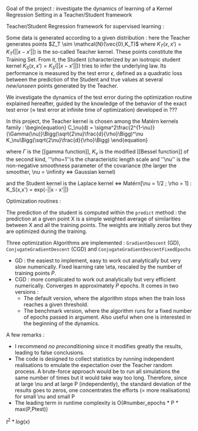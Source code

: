 Goal of the project : investigate the dynamics of learning of a Kernel Regression Setting in a Teacher/Student framework

Teacher/Student Regression framework for supervised learning :

Some data is generated according to a given distribution : here the Teacher generates points $Z_T \sim \mathcal{N}(\vec{0},K_T)$ where $K_T(x,x') = K_T(||x - x'||)$ is the so-called Teacher kernel. These points constitute the Training Set. From it, the Student (characterized by an isotropic student kernel $K_S(x,x') = K_S(||x - x'||)$) tries to infer the underlying law. Its performance is measured by the test error $\epsilon$, defined as a quadratic loss between the prediction of the Student and true values at several *new/unseen* points generated by the Teacher.

We investigate the dynamics of the test error during the optimization routine explained hereafter, guided by the knowledge of the behavior of the exact test error ($\approx$ test error at infinite time of optimization) developed in
??? <quote>

In this project, the Teacher kernel is chosen among the Matérn kernels family :
\begin{equation}
C_\nu(d) = \sigma^2\frac{2^{1-\nu}}{\Gamma(\nu)}\Bigg(\sqrt{2\nu}\frac{d}{\rho}\Bigg)^\nu K_\nu\Bigg(\sqrt{2\nu}\frac{d}{\rho}\Bigg)
\end{equation}

where $\Gamma$ is the [[gamma function]], $K_\nu$ is the modified [[Bessel function]] of the second kind, ''\rho=1''is the characteristic length scale and ''\nu'' is the non-negative smoothness parameter of the covariance (the larger the smoother, \nu = \infinity <=> Gaussian kernel)

and the Student kernel is the Laplace kernel <=> Matérn[\nu = 1/2 ; \rho = 1] : K_S(x,x') = exp(-||x - x'||)

Optimization routines :

The prediction of the student is computed within the `predict` method : the prediction at a given point X is a simple weighted average of similarities between X and all the training points. The weights are initially zeros but they are optimized during the training.

Three optimization Algorithms are implemented : `GradientDescent` (GD), `ConjugateGradientDescent` (CGD) and `ConjugateGradientDescentFixedEpochs`
* GD : the easiest to implement, easy to work out analytically but very slow numerically. Fixed learning rate \eta, rescaled by the number of training points $P$.
* CGD : more complicated to work out analytically but very efficient numerically. Converges in approximately $P$ epochs. It comes in two versions :
    * The default version, where the algorithm stops when the train loss reaches a given threshold.
    * The benchmark version, where the algorithm runs for a fixed number of epochs passed in argument. Also useful when one is interested in the beginning of the dynamics.

A few remarks :
* I recommend *no preconditioning* since it modifies greatly the results, leading to false conclusions.
* The code is designed to collect statistics by running independent realisations to emulate the expectation over the Teacher random process. A brute-force approach would be to run all simulations the same number of times but it would take way too long. Therefore, since at large \nu and at large P (independently), the standard deviation of the results goes to zeros, one concentrates the efforts (= more realisations) for small \nu and small P
* The leading term in runtime complexity is O(#number_epochs * P * max(P,Ptest))

<math> $t^2 * log(x)$ </math>
